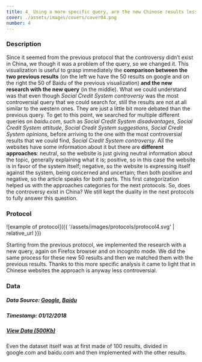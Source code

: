 ```yaml
---
title: 4_ Using a more specific query, are the new Chinese results less neutral?
cover: ./assets/images/covers/cover04.png
number: 4
---
```

### Description
Since it seemed from the previous protocol that the controversy didn’t exist in China, we though it was a problem of the query, so we changed it. This visualization is useful to grasp immediately the <strong>comparison between the two previous results</strong> (on the left we have the 50 results on google and on the right the 50 of Baidu of the previous visualization) <strong>and the new research with the new query</strong> (in the middle). 
What we could understand was that even though <i>Social Credit System controversy</i> was the most controversial query that we could search for, still the results are not at all similar to the western ones. They are just a little bit more debated than the previous query. 
To get to this point, we searched for multiple different queries on <i>baidu.com</i>, such as <i>Social Credit System disadvantages</i>, <i>Social Credit System attitude</i>, <i>Social Credit System suggestions</i>, <i>Social Credit System opinions</i>, before arriving to the one with the most controversial results that we could find, <i>Social Credit System controversy</i>.
All the websites have some information about it but there are <strong>different approaches</strong>: neutral, so the website is just giving neutral information about the topic, generally explaining what it is; positive, so in this case the website is in favor of the system itself; negative, so the website is expressing itself against the system, being concerned and uncertain; then both positive and negative, so the article speaks for both parts. This first categorization helped us with the approaches categories for the next protocols.
So, does the controversy exist in China? We still kept the duality in the next protocols to fully answer this question.

### Protocol
![example of protocol]({{ '/assets/images/protocols/protocol4.svg' | relative_url }})

Starting from the previous protocol, we implemented the research with a new query, again on Firefox browser and on incognito mode. We did the same process for these new 50 results and then we matched them with the previous results. Thanks to this more specific analysis it came to light that in Chinese websites the approach is anyway less controversial. 

### Data
##### Data Source: [Google](https://www.google.com), [Baidu](https://www.baidu.com/)
##### Timestamp: 01/12/2018
##### [View Data (500Kb)](https://www.dropbox.com/sh/1ztygeamxrn2yy2/AAB80sVNslU5hn4RYC6V8XfQa/%234?dl=0)
Even the dataset itself was at first made of 100 results, divided in google.com and baidu.com and then implemented with the other results. 
